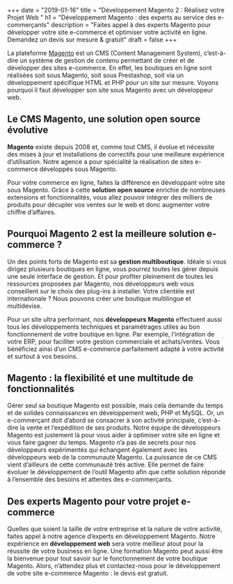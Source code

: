 +++
date = "2019-01-16"
title = "Développement Magento 2 : Réalisez votre Projet Web "
h1 = "Développement Magento : des experts au service des e-commerçants"
description = "Faites appel à des experts Magento pour développer votre site e-commerce et optimiser votre activité en ligne. Demandez  un devis sur mesure & gratuit"
draft = false
+++

La plateforme [Magento](/ecommerce/cms/magento/) est un CMS (Content Management System), c’est-à-dire un système de gestion de contenu permettant de créer et de développer des sites e-commerce. En effet, les boutiques en ligne sont réalisées soit sous Magento, soit sous Prestashop, soit via un développement spécifique HTML et PHP pour un site sur mesure. Voyons pourquoi il faut développer son site sous Magento avec un développeur web.

## Le CMS Magento, une solution open source évolutive

**Magento** existe depuis 2008 et, comme tout CMS, il évolue et nécessite des mises à jour et installations de correctifs pour une meilleure expérience d’utilisation. Notre agence a pour spécialité la réalisation de sites e-commerce développés sous Magento.

Pour votre commerce en ligne, faites la différence en développant votre site sous Magento. Grâce à cette **solution open source** enrichie de nombreuses extensions et fonctionnalités, vous allez pouvoir intégrer des milliers de produits pour décupler vos ventes sur le web et donc augmenter votre chiffre d’affaires. 

## Pourquoi Magento 2 est la meilleure solution e-commerce ?

Un des points forts de Magento est sa **gestion multiboutique**. Idéale si vous dirigez plusieurs boutiques en ligne, vous pourrez toutes les gérer depuis une seule interface de gestion. Et pour profiter pleinement de toutes les ressources proposées par Magento, nos développeurs web vous conseillent sur le choix des plug-ins à installer. Votre clientèle est internationale ? Nous pouvons créer une boutique multilingue et multidevise.

Pour un site ultra performant, nos **développeurs Magento** effectuent aussi tous les développements techniques et paramétrages utiles au bon fonctionnement de votre boutique en ligne. Par exemple, l’intégration de votre ERP, pour faciliter votre gestion commerciale et achats/ventes. Vous bénéficiez ainsi d’un CMS e-commerce parfaitement adapté à votre activité et surtout à vos besoins.

## Magento : la flexibilité et une multitude de fonctionnalités

Gérer seul sa boutique Magento est possible, mais cela demande du temps et de solides connaissances en développement web, PHP et MySQL. Or, un e-commerçant doit d’abord se consacrer à son activité principale, c’est-à-dire la vente et l’expédition de ses produits. Notre équipe de développeurs Magento est justement là pour vous aider à optimiser votre site en ligne et vous faire gagner du temps. Magento n’a pas de secrets pour nos développeurs expérimentés qui échangent également avec les développeurs web de la communauté Magento. La puissance de ce CMS vient d’ailleurs de cette communauté très active. Elle permet de faire évoluer le développement de l’outil Magento afin que cette solution réponde à l’ensemble des besoins et attentes des e-commerçants.

## Des experts Magento pour votre projet e-commerce

Quelles que soient la taille de votre entreprise et la nature de votre activité, faites appel à notre agence d’experts en développement Magento. Notre expérience en **développement web** sera votre meilleur atout pour la réussite de votre business en ligne. Une formation Magento peut aussi être la bienvenue pour tout savoir sur le fonctionnement de votre boutique Magento. Alors, n’attendez plus et contactez-nous pour le développement de votre site e-commerce Magento : le devis est gratuit.
